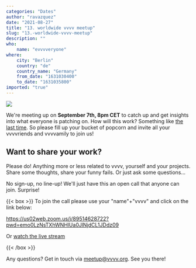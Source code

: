 ```yaml
---
categories: "Dates"
author: "ravazquez"
date: "2021-08-27"
title: "13. worldwide vvvv meetup"
slug: "13.-worldwide-vvvv-meetup"
description: ""
who: 
    name: "evvvveryone"
where: 
    city: "Berlin"
    country: "de"
    country_name: "Germany"
    from_date: "1631030400"
    to_date: "1631035800"
imported: "true"
---
```



![](Fuse.jpg) 


We're meeting up on **September 7th, 8pm CET** to catch up and get insights into what everyone is patching on. How will this work? Something like [the last time](https://www.youtube.com/watch?v=AkInLnC944w). So please fill up your bucket of popcorn and invite all your vvvvriends and vvvvamily to join us!

##  Want to share your work?
Please do! Anything more or less related to vvvv, yourself and your projects. Share some thoughts, share your funny fails. Or just ask some questions...

No sign-up, no line-up! We'll just have this an open call that anyone can join. Surprise!


{{< box >}}
To join the call please use your "name"+"vvvv" and click on the link below:

<https://us02web.zoom.us/j/89514628722?pwd=emo0LzNsTXhWNHlUa0JlNjdCL1JDdz09>

Or [watch the live stream](https://www.youtube.com/watch?v=2gGPh84y-mU)
{{< /box >}}

Any questions? Get in touch via meetup@vvvv.org. See you there!